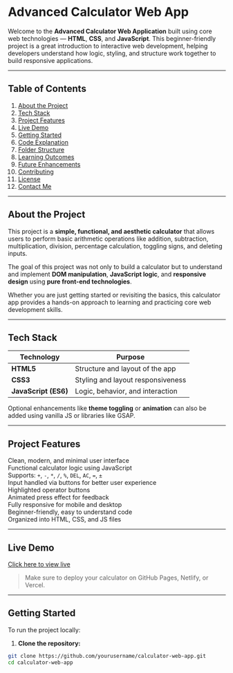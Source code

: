 # Advanced Calculator Web App

Welcome to the **Advanced Calculator Web Application** built using core web technologies — **HTML**, **CSS**, and **JavaScript**. This beginner-friendly project is a great introduction to interactive web development, helping developers understand how logic, styling, and structure work together to build responsive applications.

---

##  Table of Contents

1. [About the Project](#about-the-project)
2. [Tech Stack](#tech-stack)
3. [Project Features](#project-features)
4. [Live Demo](#live-demo)
5. [Getting Started](#getting-started)
6. [Code Explanation](#code-explanation)
7. [Folder Structure](#folder-structure)
8. [Learning Outcomes](#learning-outcomes)
9. [Future Enhancements](#future-enhancements)
10. [Contributing](#contributing)
11. [License](#license)
12. [Contact Me](#contact-me)

---

## About the Project

This project is a **simple, functional, and aesthetic calculator** that allows users to perform basic arithmetic operations like addition, subtraction, multiplication, division, percentage calculation, toggling signs, and deleting inputs.

The goal of this project was not only to build a calculator but to understand and implement **DOM manipulation**, **JavaScript logic**, and **responsive design** using **pure front-end technologies**.

Whether you are just getting started or revisiting the basics, this calculator app provides a hands-on approach to learning and practicing core web development skills.

---

## Tech Stack

| Technology | Purpose |
|------------|---------|
| **HTML5**  | Structure and layout of the app |
| **CSS3**   | Styling and layout responsiveness |
| **JavaScript (ES6)** | Logic, behavior, and interaction |

Optional enhancements like **theme toggling** or **animation** can also be added using vanilla JS or libraries like GSAP.

---

## Project Features

 Clean, modern, and minimal user interface  
 Functional calculator logic using JavaScript  
 Supports: `+`, `-`, `*`, `/`, `%`, `DEL`, `AC`, `=`, `±`  
 Input handled via buttons for better user experience  
 Highlighted operator buttons  
 Animated press effect for feedback  
 Fully responsive for mobile and desktop  
 Beginner-friendly, easy to understand code  
 Organized into HTML, CSS, and JS files

---

##  Live Demo

 [Click here to view live](https://your-live-demo-link.com)

> Make sure to deploy your calculator on GitHub Pages, Netlify, or Vercel.

---

##  Getting Started

To run the project locally:

1. **Clone the repository:**

```bash
git clone https://github.com/yourusername/calculator-web-app.git
cd calculator-web-app
